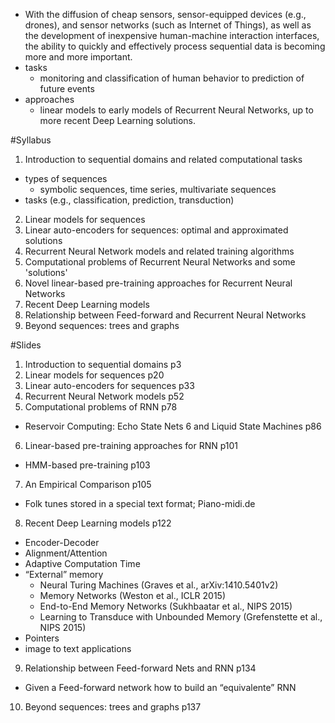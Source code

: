 * With the diffusion of cheap sensors, sensor-equipped devices (e.g., drones),
  and sensor networks (such as Internet of Things), as well as the development
  of inexpensive human-machine interaction interfaces, the ability to quickly
  and effectively process sequential data is becoming more and more important.
* tasks 
  * monitoring and classification of human behavior to prediction of future
    events
* approaches 
  * linear models to early models of Recurrent Neural Networks, up to more
    recent Deep Learning solutions. 

#Syllabus

1. Introduction to sequential domains and related computational tasks
  * types of sequences
    * symbolic sequences, time series, multivariate sequences
  * tasks (e.g., classification, prediction, transduction)
2. Linear models for sequences
3. Linear auto-encoders for sequences: optimal and approximated solutions
4. Recurrent Neural Network models and related training algorithms
5. Computational problems of Recurrent Neural Networks and some 'solutions'
6. Novel linear-based pre-training approaches for Recurrent Neural Networks
7. Recent Deep Learning models
8. Relationship between Feed-forward and Recurrent Neural Networks
9. Beyond sequences: trees and graphs 

#Slides

1. Introduction to sequential domains p3
2. Linear models for sequences p20
3. Linear auto-encoders for sequences p33
4. Recurrent Neural Network models p52
5. Computational problems of RNN p78
  * Reservoir Computing: Echo State Nets 6 and Liquid State Machines p86
6. Linear-based pre-training approaches for RNN p101
  * HMM-based pre-training p103
7. An Empirical Comparison p105
  * Folk tunes stored in a special text format; Piano-midi.de
8. Recent Deep Learning models p122
  * Encoder-Decoder
  * Alignment/Attention
  * Adaptive Computation Time
  * “External” memory
    * Neural Turing Machines (Graves et al., arXiv:1410.5401v2)
    * Memory Networks (Weston et al., ICLR 2015)
    * End-to-End Memory Networks (Sukhbaatar et al., NIPS 2015)
    * Learning to Transduce with Unbounded Memory 
      (Grefenstette et al., NIPS 2015)
  * Pointers
  * image to text applications
9. Relationship between Feed-forward Nets and RNN p134
  * Given a Feed-forward network how to build an “equivalente” RNN
10. Beyond sequences: trees and graphs p137
